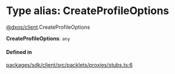# Type alias: CreateProfileOptions

[@dxos/client](../modules/dxos_client.md).CreateProfileOptions

 **CreateProfileOptions**: `any`

#### Defined in

[packages/sdk/client/src/packlets/proxies/stubs.ts:6](https://github.com/dxos/dxos/blob/main/packages/sdk/client/src/packlets/proxies/stubs.ts#L6)
